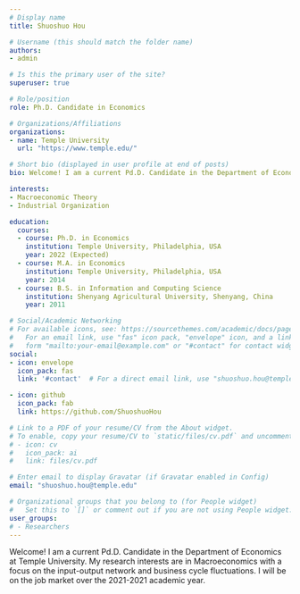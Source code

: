 ```yaml
---
# Display name
title: Shuoshuo Hou

# Username (this should match the folder name)
authors:
- admin

# Is this the primary user of the site?
superuser: true

# Role/position
role: Ph.D. Candidate in Economics

# Organizations/Affiliations
organizations:
- name: Temple University
  url: "https://www.temple.edu/"

# Short bio (displayed in user profile at end of posts)
bio: Welcome! I am a current Pd.D. Candidate in the Department of Economics at Temple University. My research interests are in Macroeconomics with a focus on the input-output network and business cycle fluctuations. I will be on the job market over the 2021-2021 academic year.

interests:
- Macroeconomic Theory
- Industrial Organization

education:
  courses:
  - course: Ph.D. in Economics 
    institution: Temple University, Philadelphia, USA
    year: 2022 (Expected)
  - course: M.A. in Economics
    institution: Temple University, Philadelphia, USA
    year: 2014
  - course: B.S. in Information and Computing Science
    institution: Shenyang Agricultural University, Shenyang, China
    year: 2011

# Social/Academic Networking
# For available icons, see: https://sourcethemes.com/academic/docs/page-builder/#icons
#   For an email link, use "fas" icon pack, "envelope" icon, and a link in the
#   form "mailto:your-email@example.com" or "#contact" for contact widget.
social:
- icon: envelope
  icon_pack: fas
  link: '#contact'  # For a direct email link, use "shuoshuo.hou@temple.edu".

- icon: github
  icon_pack: fab
  link: https://github.com/ShuoshuoHou  

# Link to a PDF of your resume/CV from the About widget.
# To enable, copy your resume/CV to `static/files/cv.pdf` and uncomment the lines below.
# - icon: cv
#   icon_pack: ai
#   link: files/cv.pdf

# Enter email to display Gravatar (if Gravatar enabled in Config)
email: "shuoshuo.hou@temple.edu"

# Organizational groups that you belong to (for People widget)
#   Set this to `[]` or comment out if you are not using People widget.
user_groups:
# - Researchers
---
```


Welcome! I am a current Pd.D. Candidate in the Department of Economics at Temple University. My research interests are in Macroeconomics with a focus on the input-output network and business cycle fluctuations. I will be on the job market over the 2021-2021 academic year.
